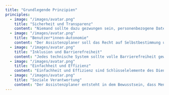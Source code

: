 ```yaml
---
title: "Grundlegende Prinzipien"
principles:
  - image: "/images/avatar.png"
    title: "Sicherheit und Transparenz"
    content: "Niemand sollte dazu gezwungen sein, personenbezogene Daten oder gar Einblicke in die persönliche Tagesgestaltung preiszugeben. Die App wird daher zunächst als reine Offline-Anwendung realisiert. Daten werden lokal auf dem Endgerät der Nutzer&#42;innen gespeichert. <br><br> Gemäß dem Prinzip der Datensparsamkeit werden nur solche Daten benötigt, die für die Funktion des Planers relevant sind. So ist beispielsweise die Angabe von Klarnamen keine Voraussetzung für die Nutzung – es kann ebenso mit Pseudonymen oder Kürzeln gearbeitet werden. <br><br> Informationspflichten werden ernst genommen: Bei der möglichen Einbindung neuer Features, die eine Internetverbindung voraussetzen, werden Nutzer&#42;innen immer die Freiheit der Wahl haben und umfassend informiert werden. Es wird jederzeit nachvollziehbar sein, welche Daten vom System gespeichert oder verarbeitet werden."
  - image: "/images/avatar.png"
    title: "Benutzer*innen-Autonomie"
    content: "Der Assistenzplaner soll das Recht auf Selbstbestimmung und Autonomie fördern, statt es durch schwer verständliche oder unkontrollierbare Automatisierungsprozesse zu unterlaufen. Daher wird den Nutzer&#42;innen stets die volle Kontrolle über sämtliche Abläufe und Entscheidungen gegeben. <br><br> Zahlreiche Anpassungsmöglichkeiten sorgen dafür, dass Nutzer&#42;innen selbst bestimmen, welche Kriterien bei der Dienstplan-Generierung relevant sind, ob der generierte Plan den eigenen Ansprüchen genügt oder ob einzelne Zuordnungen von Assistent&#42;innen zu Arbeitsschichten manuell erfolgen sollen."
  - image: "/images/avatar.png"
    title: "Inklusion und Barrierefreiheit"
    content: "Jedes technische System sollte volle Barrierefreiheit gewährleisten, unabhängig davon, ob es sich speziell an Menschen mit Behinderung richtet oder nicht. <br><br> Barrierefreie Designprinzipien werden in der Design- und Implementierungsphase besonders im Fokus stehen, um sicherzustellen, dass die App für alle zugänglich und uneingeschränkt nutzbar ist. Da Fähigkeiten und Einschränkungen immer individuell sind, wird es keine „One-size-fits-all“-Lösung geben, sondern ein flexibles Angebot aus erprobten Funktionen und Maßnahmen.<br><br> Der Reproduktion paternalistischer, diskriminierender und ableistischer Denk- und Deutungsmuster soll durch die intensive Auseinandersetzung mit der Thematik und die enge Zusammenarbeit mit Betroffenen aktiv entgegengewirkt werden. Auch externe Mitwirkende sollen durch entsprechende Informationsangebote sensibilisiert werden."
  - image: "/images/avatar.png"
    title: "Einfachheit und Effizienz"
    content: "Einfachheit und Effizienz sind Schlüsselelemente des Dienstplaners, um den Arbeitsaufwand von Assistenznehmer&#42;innen und anderen Dienstplanenden zu minimieren. Das Ziel besteht darin, ein intuitives und benutzerfreundliches Design zu schaffen, das eine einfache Navigation und schnelle Erledigung von Aufgaben ermöglicht. <br><br> Klar strukturierte Menüs, verständliche Anleitungen und eine übersichtliche Benutzungsoberfläche reduzieren die Lernkurve und sparen wertvolle Zeit. <br><br> Die Nutzung der App soll leicht von der Hand gehen und Spaß machen!"
  - image: "/images/avatar.png"
    title: "Soziale Verantwortung"
    content: "Der Assistenzplaner entsteht in dem Bewusstsein, dass Menschen mit Behinderung in einer Welt, die viel zu häufig ihre Bedürfnisse unberücksichtigt lässt, einen erhöhten Arbeits- und Organisationsaufwand zu stemmen haben. Deshalb sollen die Basisfunktionen des Planers, unabhängig davon, wie sich das Projekt in Zukunft entwickelt, für Assistenznehmer&#42;innen grundsätzlich kostenfrei bleiben. <br><br> Die Einhaltung gerechter Standards für die Assistent&#42;innen und das Eingehen auf individuelle Wünsche werden, wo möglich, bewusst in die Planung einbezogen. Die Verwaltung des Assistenzteams, die Assistent&#42;innen-Profile und die Auswertung von Daten für die Statistik werden so gestaltet, dass sie nicht zu einer potenziellen Schlechter- oder Besserstellung einzelner Assistenznehmer&#42;innen führen."
---
```

